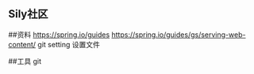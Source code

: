 ## Sily社区

##资料
https://spring.io/guides
https://spring.io/guides/gs/serving-web-content/
git setting 设置文件

##工具
git

